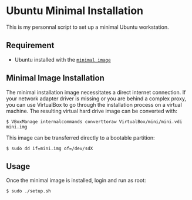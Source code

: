# Ubuntu Minimal Installation

This is my personnal script to set up a minimal Ubuntu workstation.

## Requirement

 - Ubuntu installed with the [`minimal image`](https://help.ubuntu.com/community/Installation/MinimalCD)

## Minimal Image Installation

The minimal installation image necessitates a direct internet connection. If your network adapter driver is missing or you are behind a complex proxy, you can use VirtualBox to go through the installation process on a virtual machine. The resulting virtual hard drive image can be converted with:

	$ VBoxManage internalcommands converttoraw VirtualBox/mini/mini.vdi mini.img

This image can be transferred directly to a bootable partition:

	$ sudo dd if=mini.img of=/dev/sdX

## Usage

Once the minimal image is installed, login and run as root:

	$ sudo ./setup.sh
